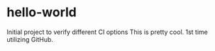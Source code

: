 # hello-world
Initial project to verify different CI options
This is pretty cool.
1st time utilizing GitHub.
